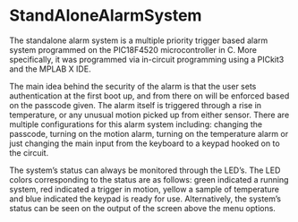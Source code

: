 # StandAloneAlarmSystem

The standalone alarm system is a multiple priority trigger based alarm system programmed on
the PIC18F4520 microcontroller in C. More specifically, it was programmed via in-circuit
programming using a PICkit3 and the MPLAB X IDE.

The main idea behind the security of the alarm is that the user sets authentication at the first
boot up, and from there on will be enforced based on the passcode given. The alarm itself is
triggered through a rise in temperature, or any unusual motion picked up from either sensor.
There are multiple configurations for this alarm system including: changing the passcode,
turning on the motion alarm, turning on the temperature alarm or just changing the main input
from the keyboard to a keypad hooked on to the circuit.

The system’s status can always be monitored through the LED’s. The LED colors corresponding
to the status are as follows: green indicated a running system, red indicated a trigger in motion,
yellow a sample of temperature and blue indicated the keypad is ready for use. Alternatively,
the system’s status can be seen on the output of the screen above the menu options.
